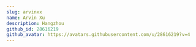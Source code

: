 ```yaml
---
slug: arvinxx
name: Arvin Xu
description: Hangzhou
github_id: 28616219
github_avatar: https://avatars.githubusercontent.com/u/28616219?v=4
---
```


